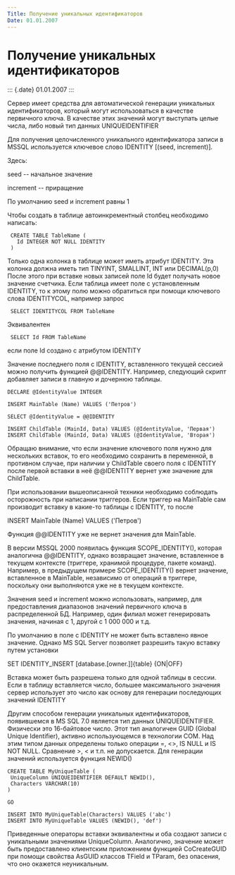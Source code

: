 ```yaml
---
Title: Получение уникальных идентификаторов
Date: 01.01.2007
---
```



Получение уникальных идентификаторов
====================================

::: {.date}
01.01.2007
:::

Сервер имеет средства для автоматической генерации уникальных
идентификаторов, который могут использоваться в качестве первичного
ключа. В качестве этих значений могут выступать целые числа, либо новый
тип данных UNIQUEIDENTIFIER

Для получения целочисленного уникального идентификатора записи в MSSQL
используется ключевое слово IDENTITY \[(seed, increment)\].

Здесь:

seed -- начальное значение

increment -- приращение

По умолчанию seed и increment равны 1

Чтобы создать в таблице автоинкрементный столбец необходимо написать:

     CREATE TABLE TableName (
       Id INTEGER NOT NULL IDENTITY
     )

Только одна колонка в таблице может иметь атрибут IDENTITY. Эта колонка
должна иметь тип  TINYINT, SMALLINT, INT или DECIMAL(p,0) После этого
при вставке новых записей поле Id будет получать новое значение
счетчика. Если таблица имеет поле с установленным IDENTITY, то к этому
полю можно обратиться при помощи ключевого слова IDENTITYCOL, например
запрос

     SELECT IDENTITYCOL FROM TableName

Эквивалентен

     SELECT Id FROM TableName

если поле Id создано с атрибутом IDENTITY

Значение последнего поля с IDENTITY, вставленного текущей сессией можно
получить функцией @\@IDENTITY. Например, следующий скрипт добавляет
записи в главную и дочернюю таблицы.

    DECLARE @IdentityValue INTEGER

    INSERT MainTable (Name) VALUES ('Петров')

    SELECT @IdentityValue = @@IDENTITY

    INSERT ChildTable (MainId, Data) VALUES (@IdentityValue, 'Первая')
    INSERT ChildTable (MainId, Data) VALUES (@IdentityValue, 'Вторая')

Обращаю внимание, что если значение ключевого поля нужно для нескольких
вставок, то его необходимо сохранить в переменной, в противном случае,
при наличии у ChildTable своего поля с IDENTITY после первой вставки в
неё @\@IDENTITY вернет уже значение для ChildTable.

При использовании вышеописанной техники необходимо соблюдать
осторожность при написании триггеров. Если триггер на MainTable сам
производит вставку в какие-то таблицы с IDENTITY, то после

INSERT MainTable (Name) VALUES (\'Петров\')

Функция @\@IDENTITY уже не вернет значения для MainTable.

В версии MSSQL 2000 появилась функция SCOPE\_IDENTITY(), которая
аналогична @\@IDENTITY, однако возвращает значение, вставленное в
текущем контексте (триггере, хранимой процедуре, пакете команд).
Например, в предыдущем примере SCOPE\_IDENTITY() вернет значение,
вставленное в MainTable, независимо от операций в триггере, поскольку
они выполняются уже не в текущем контексте.

Значения seed и increment можно использовать, например, для
предоставления диапазонов значений первичного ключа в распределенной БД.
Например, один филиал может генерировать значения, начиная с 1, другой с
1 000 000 и т.д.

По умолчанию в поле с IDENTITY не может быть вставлено явное значение.
Однако MS SQL Server позволяет разрешить такую вставку путем установки

SET IDENTITY\_INSERT \[database.\[owner.\]\]{table} {ON\|OFF}

Вставка может быть разрешена только для одной таблицы в сессии. Если в
таблицу вставляется число, большее максимального значения сервер
использует это число как основу для генерации последующих значений
IDENTITY

Другим способом генерации уникальных идентификаторов, появившемся в MS
SQL 7.0 является тип данных UNIQUEIDENTIFIER. Физически это 16-байтовое
число. Этот тип аналогичен GUID (Global Unique Identifier), активно
использующемся в технологии COM. Над этим типом данных определены только
операции =, \<\>, IS NULL и IS NOT NULL. Сравнение \>, \< и т.п. не
допускается. Для генерации значений используется функция NEWID()

    CREATE TABLE MyUniqueTable (
     UniqueColumn UNIQUEIDENTIFIER DEFAULT NEWID(),
     Characters VARCHAR(10)
    )

    GO

    INSERT INTO MyUniqueTable(Characters) VALUES ('abc')
    INSERT INTO MyUniqueTable VALUES (NEWID(), 'def')

Приведенные операторы вставки эквивалентны и оба создают записи с
уникальными значениями UniqueColumn. Аналогично, значение может быть
предоставлено клиентским приложением функцией CoCreateGUID при помощи
свойства AsGUID классов TField и TParam, без опасения, что оно окажется
неуникальным.
